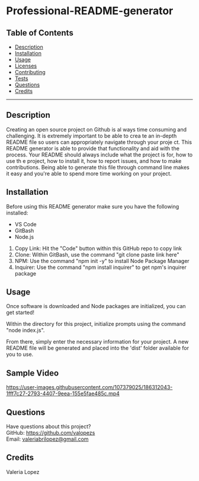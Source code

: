 # Professional-README-generator

## Table of Contents
  * [Description](#description)
  * [Installation](#installation)
  * [Usage](#usage)
  * [Licenses](#licenses)
  * [Contributing](#contributing)
  * [Tests](#tests)
  * [Questions](#questions)
  * [Credits](#credits)
-----
## Description
Creating an open source project on Github is al
ways time consuming and challenging. It is extremely important to be able to crea
te an in-depth README file so users can appropriately navigate through your proje
ct. This README generator is able to provide that functionality and aid with the 
process. Your README should always include what the project is for, how to use th
e project, how to install it, how to report issues, and how to make contributions. 
Being able to generate this file through command line makes it easy and you're 
able to spend more time working on your project.

## Installation
Before using this README generator make sure you have the following installed:

* VS Code 
* GitBash
* Node.js

1. Copy Link: Hit the "Code" button within this GitHub repo to copy link
2. Clone: Within GitBash, use the command "git clone paste link here"
3. NPM: Use the command "npm init -y" to install Node Package Manager
4. Inquirer: Use the command "npm install inquirer" to get npm's inquirer package

## Usage
Once software is downloaded and Node packages are initialized, you can get started!

Within the directory for this project, initialize prompts using the command "node index.js".

From there, simply enter the necessary information for your project. A new README file will be generated and placed into the 'dist' folder available for you to use.

## Sample Video

https://user-images.githubusercontent.com/107379025/186312043-1fff7c27-2793-4407-9eea-155e5fae485c.mp4

## Questions
Have questions about this project?  
GitHub: https://github.com/valopezs  
Email: valeriabrilopez@gmail.com

## Credits
Valeria Lopez
